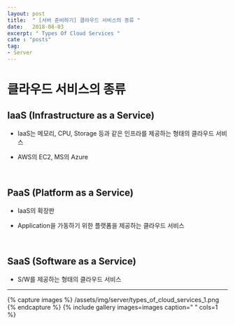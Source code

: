 ```yaml
---
layout: post
title:  " [서버 준비하기] 클라우드 서비스의 종류 "
date:   2018-08-03
excerpt: " Types Of Cloud Services "
cate : "posts"
tag:
- Server
---
```


# 클라우드 서비스의 종류

## IaaS (Infrastructure as a Service)

* IaaS는 메모리, CPU, Storage 등과 같은 인프라를 제공하는 형태의 클라우드 서비스

* AWS의 EC2, MS의 Azure

<br>

## PaaS (Platform as a Service)

* IaaS의 확장판

* Application을 가동하기 위한 플랫폼을 제공하는 클라우드 서비스

<br>

## SaaS (Software as a Service)

* S/W를 제공하는 형태의 클라우드 서비스

---


{% capture images %}
    /assets/img/server/types_of_cloud_services_1.png
{% endcapture %}
{% include gallery images=images caption=" " cols=1 %}

